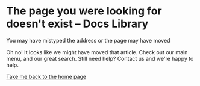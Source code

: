# The page you were looking for doesn't exist – Docs Library

You may have mistyped the address or the page may have moved

Oh no! It looks like we might have moved that article. Check out our main menu, and our great search. Still need help? Contact us and we're happy to help.

 [Take me back to the home page](/hc/en-us)

